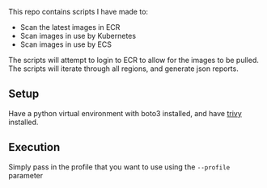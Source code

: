 
This repo contains scripts I have made to:
* Scan the latest images in ECR
* Scan images in use by Kubernetes
* Scan images in use by ECS

The scripts will attempt to login to ECR to allow for the images to be pulled.
The scripts will iterate through all regions, and generate json reports.

## Setup

Have a python virtual environment with boto3 installed, and have [trivy](https://github.com/aquasecurity/trivy) installed.

## Execution

Simply pass in the profile that you want to use using the `--profile` parameter
